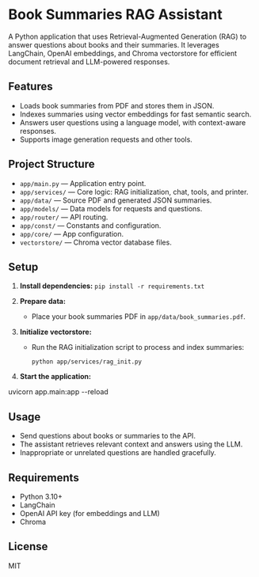 # Book Summaries RAG Assistant

A Python application that uses Retrieval-Augmented Generation (RAG) to answer questions about books and their summaries. It leverages LangChain, OpenAI embeddings, and Chroma vectorstore for efficient document retrieval and LLM-powered responses.

## Features

- Loads book summaries from PDF and stores them in JSON.
- Indexes summaries using vector embeddings for fast semantic search.
- Answers user questions using a language model, with context-aware responses.
- Supports image generation requests and other tools.

## Project Structure

- `app/main.py` — Application entry point.
- `app/services/` — Core logic: RAG initialization, chat, tools, and printer.
- `app/data/` — Source PDF and generated JSON summaries.
- `app/models/` — Data models for requests and questions.
- `app/router/` — API routing.
- `app/const/` — Constants and configuration.
- `app/core/` — App configuration.
- `vectorstore/` — Chroma vector database files.

## Setup

1. **Install dependencies:**
       ```
      pip install -r requirements.txt
       ```
3. **Prepare data:**
   - Place your book summaries PDF in `app/data/book_summaries.pdf`.

4. **Initialize vectorstore:**
   - Run the RAG initialization script to process and index summaries:
     ```
     python app/services/rag_init.py
     ```

5. **Start the application:**

uvicorn app.main:app --reload

## Usage

- Send questions about books or summaries to the API.
- The assistant retrieves relevant context and answers using the LLM.
- Inappropriate or unrelated questions are handled gracefully.

## Requirements

- Python 3.10+
- LangChain
- OpenAI API key (for embeddings and LLM)
- Chroma

## License

MIT
